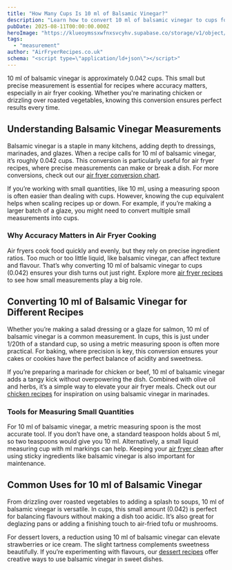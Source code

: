```yaml
---
title: "How Many Cups Is 10 ml of Balsamic Vinegar?"
description: "Learn how to convert 10 ml of balsamic vinegar to cups for precise cooking and baking. Get accurate measurements every time!"
pubDate: 2025-08-11T00:00:00.000Z
heroImage: "https://klueoymssxwfnxsvcyhv.supabase.co/storage/v1/object/public/md/how-many-cups-is-10-ml-balsamic-vinegar-b61e62e5.webp"
tags:
  - "measurement"
author: "AirFryerRecipes.co.uk"
schema: "<script type=\"application/ld+json\"></script>"
---
```


<p>10 ml of balsamic vinegar is approximately 0.042 cups. This small but precise measurement is essential for recipes where accuracy matters, especially in air fryer cooking. Whether you're marinating chicken or drizzling over roasted vegetables, knowing this conversion ensures perfect results every time.</p>  

<h2>Understanding Balsamic Vinegar Measurements</h2>  
<p>Balsamic vinegar is a staple in many kitchens, adding depth to dressings, marinades, and glazes. When a recipe calls for 10 ml of balsamic vinegar, it’s roughly 0.042 cups. This conversion is particularly useful for air fryer recipes, where precise measurements can make or break a dish. For more conversions, check out our <a href=https://www.airfryerrecipe.co.uk/air-fryer-conversion-chart>air fryer conversion chart</a>.</p>  

<p>If you’re working with small quantities, like 10 ml, using a measuring spoon is often easier than dealing with cups. However, knowing the cup equivalent helps when scaling recipes up or down. For example, if you’re making a larger batch of a glaze, you might need to convert multiple small measurements into cups.</p>  

<h3>Why Accuracy Matters in Air Fryer Cooking</h3>  
<p>Air fryers cook food quickly and evenly, but they rely on precise ingredient ratios. Too much or too little liquid, like balsamic vinegar, can affect texture and flavour. That’s why converting 10 ml of balsamic vinegar to cups (0.042) ensures your dish turns out just right. Explore more <a href=https://www.airfryerrecipe.co.uk/recipes>air fryer recipes</a> to see how small measurements play a big role.</p>  

<h2>Converting 10 ml of Balsamic Vinegar for Different Recipes</h2>  
<p>Whether you’re making a salad dressing or a glaze for salmon, 10 ml of balsamic vinegar is a common measurement. In cups, this is just under 1/20th of a standard cup, so using a metric measuring spoon is often more practical. For baking, where precision is key, this conversion ensures your cakes or cookies have the perfect balance of acidity and sweetness.</p>  

<p>If you’re preparing a marinade for chicken or beef, 10 ml of balsamic vinegar adds a tangy kick without overpowering the dish. Combined with olive oil and herbs, it’s a simple way to elevate your air fryer meals. Check out our <a href=https://www.airfryerrecipe.co.uk/recipe-category/chicken>chicken recipes</a> for inspiration on using balsamic vinegar in marinades.</p>  

<h3>Tools for Measuring Small Quantities</h3>  
<p>For 10 ml of balsamic vinegar, a metric measuring spoon is the most accurate tool. If you don’t have one, a standard teaspoon holds about 5 ml, so two teaspoons would give you 10 ml. Alternatively, a small liquid measuring cup with ml markings can help. Keeping your <a href=https://www.airfryerrecipe.co.uk/air-fryer-cleaner>air fryer clean</a> after using sticky ingredients like balsamic vinegar is also important for maintenance.</p>  

<h2>Common Uses for 10 ml of Balsamic Vinegar</h2>  
<p>From drizzling over roasted vegetables to adding a splash to soups, 10 ml of balsamic vinegar is versatile. In cups, this small amount (0.042) is perfect for balancing flavours without making a dish too acidic. It’s also great for deglazing pans or adding a finishing touch to air-fried tofu or mushrooms.</p>  

<p>For dessert lovers, a reduction using 10 ml of balsamic vinegar can elevate strawberries or ice cream. The slight tartness complements sweetness beautifully. If you’re experimenting with flavours, our <a href=https://www.airfryerrecipe.co.uk/recipe-category/dessert>dessert recipes</a> offer creative ways to use balsamic vinegar in sweet dishes.</p>